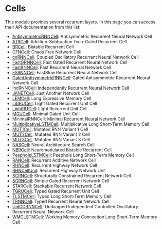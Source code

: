 # Cells

This module provides several recurrent layers.
In this page you can access their API documentation
from this list:

- [AntisymmetricRNNCell](cells/antisymmetricrnncell.md):
  Antisymmetric Recurrent Neural Network Cell
- [ATRCell](cells/atrcell.md):
  Addition-Subtraction Twin-Gated Recurrent Cell
- [BRCell](cells/brcell.md):
  Bistable Recurrent Cell
- [CFNCell](cells/cfncell.md):
  Chaos Free Network Cell
- [coRNNCell](cells/cornncell.md):
  Coupled Oscillatory Recurrent Neural Network Cell
- [FastGRNNCell](cells/fastgrnncell.md):
  Fast  Gated Recurrent Neural Network Cell
- [FastRNNCell](cells/fastrnncell.md):
  Fast Recurrent Neural Network Cell  
- [FSRNNCell](cells/fsrnncell.md):
  FastSlow Recurrent Neural Network Cell
- [GatedAntisymmetricRNNCell](cells/gatedantisymmetricrnncell.md):
  Gated Antisymmetric Recurrent Neural Network Cell
- [IndRNNCell](cells/indrnncell.md):
  Independently Recurrent Neural Network Cell
- [JANETCell](cells/janetcell.md):
  Just Another Network Cell
- [LEMCell](cells/lemcell.md):
  Long Expressive Memory Cell
- [LiGRUCell](cells/ligrucell.md):
  Light Gated Recurrent Unit Cell
- [LightRUCell](cells/lightrucell.md):
  Light Recurrent Unit Cell
- [MGUCell](cells/mgucell.md):
  Minimal Gated Unit Cell
- [MinimalRNNCell](cells/minimalrnncell.md):
  Minimal Recurrent Neural Network Cell
- [MultiplicativeLSTMCell](cells/multiplicativelstmcell.md):
  Multiplicative Long Short-Term Memory Cell
- [MUT1Cell](cells/mut1cell.md):
  Mutated RNN Variant 1 Cell
- [MUT2Cell](cells/mut2cell.md):
  Mutated RNN Variant 2 Cell
- [MUT3Cell](cells/mut3cell.md):
  Mutated RNN Variant 3 Cell
- [NASCell](cells/nascell.md):
  Neural Architecture Search Cell
- [NBRCell](cells/nbrcell.md):
  Neuromodulated Bistable Recurrent Cell
- [PeepholeLSTMCell](cells/peepholelstmcell.md):
  Peephole Long Short-Term Memory Cell
- [RANCell](cells/rancell.md):
  Recurrent Additive Network Cell
- [RHNCell](cells/rhncell.md):
  Recurrent Highway Network Cell
- [RHNCellUnit](cells/rhncell.md):
  Recurrent Highway Network Unit
- [SCRNCell](cells/scrncell.md):
  Structurally Constrained Recurrent Network Cell
- [SGRNCell](cells/sgrncell.md):
  Simple Gated Recurrent Network Cell
- [STARCell](cells/starcell.md):
  Stackable Recurrent Network Cell
- [TGRUCell](cells/tgrucell.md):
  Typed Gated Recurrent Unit Cell
- [TLSTMCell](cells/tlstmcell.md):
  Typed Long Short-Term Memory Cell
- [TRNNCell](cells/trnncell.md):
  Typed Recurrent Neural Network Cell
- [UnICORNNCell](cells/unicornncell.md):
  Undamped Independent Controlled Oscillatory Recurrent Neural Network Cell
- [WMCLSTMCell](cells/wmclstmcell.md):
  Working Memory Connection Long Short-Term Memory Cell
